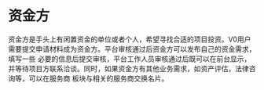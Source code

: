 # 资金方
资金方是手头上有闲置资金的单位或者个人，希望寻找合适的项目投资。V0用户需要提交申请材料成为资金方。平台审核通过后资金方可以发布自己的资金需求，填写一些
必要的信息后提交审核，平台工作人员审核通过后既可以在前台显示，并等待项目方联系洽谈。同时，如果资金方有其他业务需求，如资产评估，法律咨询等，可以在服务商
板块与相关的服务商交换名片。
